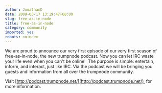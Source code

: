```yaml
---
author: JonathanD
date: 2009-03-17 13:19:47+00:00
slug: free-as-in-node
title: free-as-in-node
category: community
imported: yes
robots: noindex
---
```

We are proud to announce our very first episode of our very first season of free-as-in-node, the new trumpnode podcast. Now you can let IRC waste your life even when you can't be online!  The purpose is simple: entertain, inform, and interact, just like IRC. Via the podcast we will be bringing you guests and information from all over the trumpnode community.

Visit [http://podcast.trumpnode.net/](http://podcast.trumpnode.net/)  for more information.
